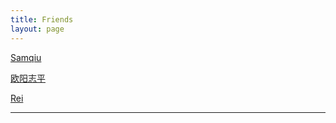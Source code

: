 ```yaml
---
title: Friends
layout: page
---
```


[Samqiu](https://samqiu.com)  

[欧阳志平](http://www.yangzhiping.com)

[Rei](http://chloerei.com)  

---

